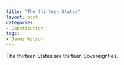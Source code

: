 ```yaml
---
title: "The thirteen States"
layout: post
categories:
- Constitution
tags:
- James Wilson
---
```


The thirteen States are thirteen Sovereignties.
